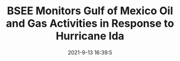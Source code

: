 ---
"title": "BSEE Monitors Gulf of Mexico Oil and Gas Activities in Response to Hurricane Ida"
"date": "2021-9-13 16:39:5"
"feed_name": "BSEE"
"feed_website": "https://www.bsee.gov/"
"feed_rss": "https://www.bsee.gov/feed/news-items/rss.xml"
"link": "https://www.bsee.gov/newsroom/latest-news/statements-and-releases/press-releases/bsee-monitors-gulf-of-mexico-oil-and-64"
"file": "_posts/2021-9-13-16-39-5_BSEE_cafdf4513d8c90526193bde3da1bf9007fc1cda9.md"
"accident": "0"
"drilling": "0"
"dead": "0"
"injured": "0"
---